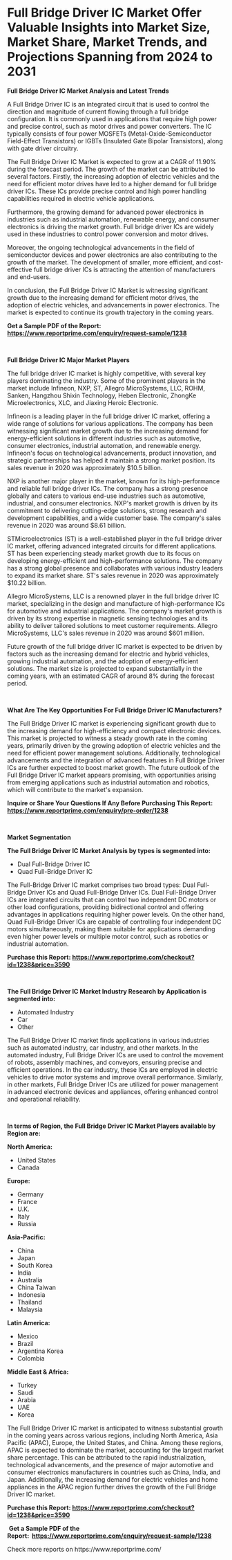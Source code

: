<p><h1>Full Bridge Driver IC Market Offer Valuable Insights into Market Size, Market Share, Market Trends, and Projections Spanning from 2024 to 2031</h1></p><p><strong>Full Bridge Driver IC Market Analysis and Latest Trends</strong></p>
<p><p>A Full Bridge Driver IC is an integrated circuit that is used to control the direction and magnitude of current flowing through a full bridge configuration. It is commonly used in applications that require high power and precise control, such as motor drives and power converters. The IC typically consists of four power MOSFETs (Metal-Oxide-Semiconductor Field-Effect Transistors) or IGBTs (Insulated Gate Bipolar Transistors), along with gate driver circuitry.</p><p>The Full Bridge Driver IC Market is expected to grow at a CAGR of 11.90% during the forecast period. The growth of the market can be attributed to several factors. Firstly, the increasing adoption of electric vehicles and the need for efficient motor drives have led to a higher demand for full bridge driver ICs. These ICs provide precise control and high power handling capabilities required in electric vehicle applications.</p><p>Furthermore, the growing demand for advanced power electronics in industries such as industrial automation, renewable energy, and consumer electronics is driving the market growth. Full bridge driver ICs are widely used in these industries to control power conversion and motor drives.</p><p>Moreover, the ongoing technological advancements in the field of semiconductor devices and power electronics are also contributing to the growth of the market. The development of smaller, more efficient, and cost-effective full bridge driver ICs is attracting the attention of manufacturers and end-users.</p><p>In conclusion, the Full Bridge Driver IC Market is witnessing significant growth due to the increasing demand for efficient motor drives, the adoption of electric vehicles, and advancements in power electronics. The market is expected to continue its growth trajectory in the coming years.</p></p>
<p><strong>Get a Sample PDF of the Report:&nbsp; <a href="https://www.reportprime.com/enquiry/request-sample/1238">https://www.reportprime.com/enquiry/request-sample/1238</a></strong></p>
<p>&nbsp;</p>
<p><strong>Full Bridge Driver IC Major Market Players</strong></p>
<p><p>The full bridge driver IC market is highly competitive, with several key players dominating the industry. Some of the prominent players in the market include Infineon, NXP, ST, Allegro MicroSystems, LLC, ROHM, Sanken, Hangzhou Shixin Technology, Heben Electronic, ZhongKe Microelectronics, XLC, and Jiaxing Heroic Electronic.</p><p>Infineon is a leading player in the full bridge driver IC market, offering a wide range of solutions for various applications. The company has been witnessing significant market growth due to the increasing demand for energy-efficient solutions in different industries such as automotive, consumer electronics, industrial automation, and renewable energy. Infineon's focus on technological advancements, product innovation, and strategic partnerships has helped it maintain a strong market position. Its sales revenue in 2020 was approximately $10.5 billion.</p><p>NXP is another major player in the market, known for its high-performance and reliable full bridge driver ICs. The company has a strong presence globally and caters to various end-use industries such as automotive, industrial, and consumer electronics. NXP's market growth is driven by its commitment to delivering cutting-edge solutions, strong research and development capabilities, and a wide customer base. The company's sales revenue in 2020 was around $8.61 billion.</p><p>STMicroelectronics (ST) is a well-established player in the full bridge driver IC market, offering advanced integrated circuits for different applications. ST has been experiencing steady market growth due to its focus on developing energy-efficient and high-performance solutions. The company has a strong global presence and collaborates with various industry leaders to expand its market share. ST's sales revenue in 2020 was approximately $10.22 billion.</p><p>Allegro MicroSystems, LLC is a renowned player in the full bridge driver IC market, specializing in the design and manufacture of high-performance ICs for automotive and industrial applications. The company's market growth is driven by its strong expertise in magnetic sensing technologies and its ability to deliver tailored solutions to meet customer requirements. Allegro MicroSystems, LLC's sales revenue in 2020 was around $601 million.</p><p>Future growth of the full bridge driver IC market is expected to be driven by factors such as the increasing demand for electric and hybrid vehicles, growing industrial automation, and the adoption of energy-efficient solutions. The market size is projected to expand substantially in the coming years, with an estimated CAGR of around 8% during the forecast period.</p></p>
<p>&nbsp;</p>
<p><strong>What Are The Key Opportunities For Full Bridge Driver IC Manufacturers?</strong></p>
<p><p>The Full Bridge Driver IC market is experiencing significant growth due to the increasing demand for high-efficiency and compact electronic devices. This market is projected to witness a steady growth rate in the coming years, primarily driven by the growing adoption of electric vehicles and the need for efficient power management solutions. Additionally, technological advancements and the integration of advanced features in Full Bridge Driver ICs are further expected to boost market growth. The future outlook of the Full Bridge Driver IC market appears promising, with opportunities arising from emerging applications such as industrial automation and robotics, which will contribute to the market's expansion.</p></p>
<p><strong>Inquire or Share Your Questions If Any Before Purchasing This Report: <a href="https://www.reportprime.com/enquiry/pre-order/1238">https://www.reportprime.com/enquiry/pre-order/1238</a></strong></p>
<p>&nbsp;</p>
<p><strong>Market Segmentation</strong></p>
<p><strong>The Full Bridge Driver IC Market Analysis by types is segmented into:</strong></p>
<p><ul><li>Dual Full-Bridge Driver IC</li><li>Quad Full-Bridge Driver IC</li></ul></p>
<p><p>The Full-Bridge Driver IC market comprises two broad types: Dual Full-Bridge Driver ICs and Quad Full-Bridge Driver ICs. Dual Full-Bridge Driver ICs are integrated circuits that can control two independent DC motors or other load configurations, providing bidirectional control and offering advantages in applications requiring higher power levels. On the other hand, Quad Full-Bridge Driver ICs are capable of controlling four independent DC motors simultaneously, making them suitable for applications demanding even higher power levels or multiple motor control, such as robotics or industrial automation.</p></p>
<p><strong>Purchase this Report:&nbsp;<a href="https://www.reportprime.com/checkout?id=1238&price=3590">https://www.reportprime.com/checkout?id=1238&price=3590</a></strong></p>
<p>&nbsp;</p>
<p><strong>The Full Bridge Driver IC Market Industry Research by Application is segmented into:</strong></p>
<p><ul><li>Automated Industry</li><li>Car</li><li>Other</li></ul></p>
<p><p>The Full Bridge Driver IC market finds applications in various industries such as automated industry, car industry, and other markets. In the automated industry, Full Bridge Driver ICs are used to control the movement of robots, assembly machines, and conveyors, ensuring precise and efficient operations. In the car industry, these ICs are employed in electric vehicles to drive motor systems and improve overall performance. Similarly, in other markets, Full Bridge Driver ICs are utilized for power management in advanced electronic devices and appliances, offering enhanced control and operational reliability.</p></p>
<p>&nbsp;</p>
<p><strong>In terms of Region, the Full Bridge Driver IC Market Players available by Region are:</strong></p>
<p>
    <p> <strong> North America: </strong>
        <ul>
            <li>United States</li>
            <li>Canada</li>
        </ul>
        </p> 
    <p> <strong> Europe: </strong>
        <ul>
            <li>Germany</li>
            <li>France</li>
            <li>U.K.</li>
            <li>Italy</li>
            <li>Russia</li>
        </ul>
        </p> 
    <p> <strong> Asia-Pacific: </strong>
        <ul>
            <li>China</li>
            <li>Japan</li>
            <li>South Korea</li>
            <li>India</li>
            <li>Australia</li>
            <li>China Taiwan</li>
            <li>Indonesia</li>
            <li>Thailand</li>
            <li>Malaysia</li>
        </ul>
        </p> 
    <p> <strong> Latin America: </strong>
        <ul>
            <li>Mexico</li>
            <li>Brazil</li>
            <li>Argentina Korea</li>
            <li>Colombia</li>
        </ul>
        </p> 
    <p> <strong> Middle East & Africa: </strong>
        <ul>
            <li>Turkey</li>
            <li>Saudi</li>
            <li>Arabia</li>
            <li>UAE</li>
            <li>Korea</li>
        </ul>
    </p>
    </p>
<p><p>The Full Bridge Driver IC market is anticipated to witness substantial growth in the coming years across various regions, including North America, Asia Pacific (APAC), Europe, the United States, and China. Among these regions, APAC is expected to dominate the market, accounting for the largest market share percentage. This can be attributed to the rapid industrialization, technological advancements, and the presence of major automotive and consumer electronics manufacturers in countries such as China, India, and Japan. Additionally, the increasing demand for electric vehicles and home appliances in the APAC region further drives the growth of the Full Bridge Driver IC market.</p></p>
<p><strong>Purchase this Report: <a href="https://www.reportprime.com/checkout?id=1238&price=3590">https://www.reportprime.com/checkout?id=1238&price=3590</a></strong></p>
<p>&nbsp;<strong>Get a Sample PDF of the Report:&nbsp;&nbsp;<a href="https://www.reportprime.com/enquiry/request-sample/1238">https://www.reportprime.com/enquiry/request-sample/1238</a></strong></p>
<p><strong></strong></p>
<p>Check more reports on https://www.reportprime.com/</p>